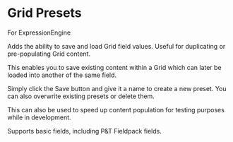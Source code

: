 Grid Presets
=================

For ExpressionEngine

Adds the ability to save and load Grid field values. Useful for duplicating or pre-populating Grid content.


This enables you to save existing content within a Grid which can later be loaded into another of the same field.

Simply click the Save button and give it a name to create a new preset. 
You can also overwrite existing presets or delete them.

This can also be used to speed up content population for testing purposes while in development.

Supports basic fields, including P&amp;T Fieldpack fields.
